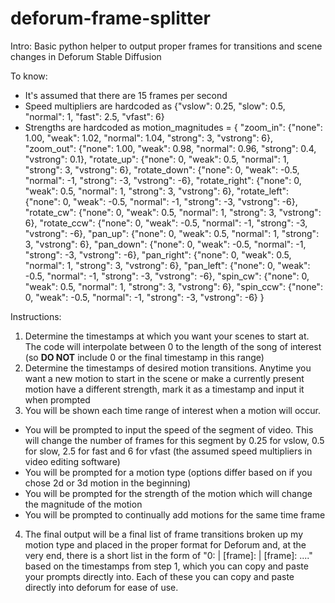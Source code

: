 # deforum-frame-splitter

Intro: Basic python helper to output proper frames for transitions and scene changes in Deforum Stable Diffusion

To know:
- It's assumed that there are 15 frames per second
- Speed multipliers are hardcoded as {"vslow": 0.25, "slow": 0.5, "normal": 1, "fast": 2.5, "vfast": 6}
- Strengths are hardcoded as 
motion_magnitudes = {
	"zoom_in": {"none": 1.00, "weak": 1.02, "normal": 1.04, "strong": 3, "vstrong": 6},
	"zoom_out": {"none": 1.00, "weak": 0.98, "normal": 0.96, "strong": 0.4, "vstrong": 0.1},
	"rotate_up": {"none": 0, "weak": 0.5, "normal": 1, "strong": 3, "vstrong": 6},
	"rotate_down": {"none": 0, "weak": -0.5, "normal": -1, "strong": -3, "vstrong": -6},
	"rotate_right": {"none": 0, "weak": 0.5, "normal": 1, "strong": 3, "vstrong": 6},
	"rotate_left": {"none": 0, "weak": -0.5, "normal": -1, "strong": -3, "vstrong": -6},
	"rotate_cw": {"none": 0, "weak": 0.5, "normal": 1, "strong": 3, "vstrong": 6},
	"rotate_ccw": {"none": 0, "weak": -0.5, "normal": -1, "strong": -3, "vstrong": -6},
  "pan_up": {"none": 0, "weak": 0.5, "normal": 1, "strong": 3, "vstrong": 6},
	"pan_down": {"none": 0, "weak": -0.5, "normal": -1, "strong": -3, "vstrong": -6},
	"pan_right": {"none": 0, "weak": 0.5, "normal": 1, "strong": 3, "vstrong": 6},
	"pan_left": {"none": 0, "weak": -0.5, "normal": -1, "strong": -3, "vstrong": -6},
	"spin_cw": {"none": 0, "weak": 0.5, "normal": 1, "strong": 3, "vstrong": 6},
	"spin_ccw": {"none": 0, "weak": -0.5, "normal": -1, "strong": -3, "vstrong": -6}
}

Instructions: 
1) Determine the timestamps at which you want your scenes to start at. The code will interpolate between 0 to the length of the song of interest (so **DO NOT** include 0 or the final timestamp in this range)
2) Determine the timestamps of desired motion transitions. Anytime you want a new motion to start in the scene or make a currently present motion have a different strength, mark it as a timestamp and input it when prompted
3) You will be shown each time range of interest when a motion will occur.
- You will be prompted to input the speed of the segment of video. This will change the number of frames for this segment by 0.25 for vslow, 0.5 for slow, 2.5 for fast and 6 for vfast (the assumed speed multipliers in video editing software)
- You will be prompted for a motion type (options differ based on if you chose 2d or 3d motion in the beginning)
- You will be prompted for the strength of the motion which will change the magnitude of the motion
- You will be prompted to continually add motions for the same time frame
4) The final output will be a final list of frame transitions broken up my motion type and placed in the proper format for Deforum and, at the very end, there is a short list in the form of "0: | [frame]: | [frame]: ...." based on the timestamps from step 1, which you can copy and paste your prompts directly into. Each of these you can copy and paste directly into deforum for ease of use.

